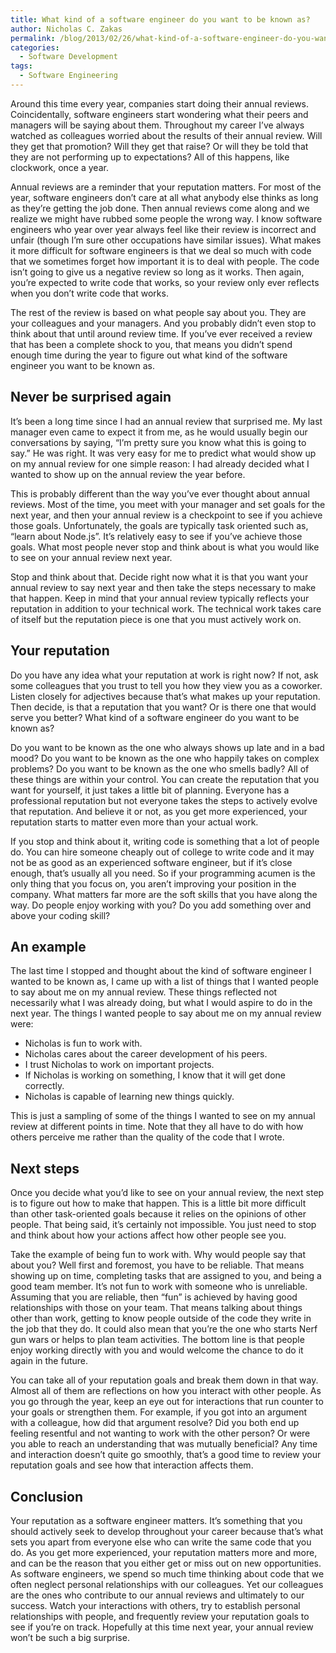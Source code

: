 ```yaml
---
title: What kind of a software engineer do you want to be known as?
author: Nicholas C. Zakas
permalink: /blog/2013/02/26/what-kind-of-a-software-engineer-do-you-want-to-be-known-as/
categories:
  - Software Development
tags:
  - Software Engineering
---
```

Around this time every year, companies start doing their annual reviews. Coincidentally, software engineers start wondering what their peers and managers will be saying about them. Throughout my career I&#8217;ve always watched as colleagues worried about the results of their annual review. Will they get that promotion? Will they get that raise? Or will they be told that they are not performing up to expectations? All of this happens, like clockwork, once a year.

Annual reviews are a reminder that your reputation matters. For most of the year, software engineers don&#8217;t care at all what anybody else thinks as long as they&#8217;re getting the job done. Then annual reviews come along and we realize we might have rubbed some people the wrong way. I know software engineers who year over year always feel like their review is incorrect and unfair (though I&#8217;m sure other occupations have similar issues). What makes it more difficult for software engineers is that we deal so much with code that we sometimes forget how important it is to deal with people. The code isn&#8217;t going to give us a negative review so long as it works. Then again, you&#8217;re expected to write code that works, so your review only ever reflects when you don&#8217;t write code that works.

The rest of the review is based on what people say about you. They are your colleagues and your managers. And you probably didn&#8217;t even stop to think about that until around review time. If you&#8217;ve ever received a review that has been a complete shock to you, that means you didn&#8217;t spend enough time during the year to figure out what kind of the software engineer you want to be known as.

## Never be surprised again

It&#8217;s been a long time since I had an annual review that surprised me. My last manager even came to expect it from me, as he would usually begin our conversations by saying, &#8220;I&#8217;m pretty sure you know what this is going to say.&#8221; He was right. It was very easy for me to predict what would show up on my annual review for one simple reason: I had already decided what I wanted to show up on the annual review the year before.

This is probably different than the way you&#8217;ve ever thought about annual reviews. Most of the time, you meet with your manager and set goals for the next year, and then your annual review is a checkpoint to see if you achieve those goals. Unfortunately, the goals are typically task oriented such as, &#8220;learn about Node.js&#8221;. It&#8217;s relatively easy to see if you&#8217;ve achieve those goals. What most people never stop and think about is what you would like to see on your annual review next year.

Stop and think about that. Decide right now what it is that you want your annual review to say next year and then take the steps necessary to make that happen. Keep in mind that your annual review typically reflects your reputation in addition to your technical work. The technical work takes care of itself but the reputation piece is one that you must actively work on.

## Your reputation

Do you have any idea what your reputation at work is right now? If not, ask some colleagues that you trust to tell you how they view you as a coworker. Listen closely for adjectives because that&#8217;s what makes up your reputation. Then decide, is that a reputation that you want? Or is there one that would serve you better? What kind of a software engineer do you want to be known as?

Do you want to be known as the one who always shows up late and in a bad mood? Do you want to be known as the one who happily takes on complex problems? Do you want to be known as the one who smells badly? All of these things are within your control. You can create the reputation that you want for yourself, it just takes a little bit of planning. Everyone has a professional reputation but not everyone takes the steps to actively evolve that reputation. And believe it or not, as you get more experienced, your reputation starts to matter even more than your actual work.

If you stop and think about it, writing code is something that a lot of people do. You can hire someone cheaply out of college to write code and it may not be as good as an experienced software engineer, but if it&#8217;s close enough, that&#8217;s usually all you need. So if your programming acumen is the only thing that you focus on, you aren&#8217;t improving your position in the company. What matters far more are the soft skills that you have along the way. Do people enjoy working with you? Do you add something over and above your coding skill?

## An example

The last time I stopped and thought about the kind of software engineer I wanted to be known as, I came up with a list of things that I wanted people to say about me on my annual review. These things reflected not necessarily what I was already doing, but what I would aspire to do in the next year. The things I wanted people to say about me on my annual review were:

  * Nicholas is fun to work with.
  * Nicholas cares about the career development of his peers.
  * I trust Nicholas to work on important projects.
  * If Nicholas is working on something, I know that it will get done correctly.
  * Nicholas is capable of learning new things quickly.

This is just a sampling of some of the things I wanted to see on my annual review at different points in time. Note that they all have to do with how others perceive me rather than the quality of the code that I wrote.

## Next steps

Once you decide what you&#8217;d like to see on your annual review, the next step is to figure out how to make that happen. This is a little bit more difficult than other task-oriented goals because it relies on the opinions of other people. That being said, it&#8217;s certainly not impossible. You just need to stop and think about how your actions affect how other people see you.

Take the example of being fun to work with. Why would people say that about you? Well first and foremost, you have to be reliable. That means showing up on time, completing tasks that are assigned to you, and being a good team member. It&#8217;s not fun to work with someone who is unreliable. Assuming that you are reliable, then &#8220;fun&#8221; is achieved by having good relationships with those on your team. That means talking about things other than work, getting to know people outside of the code they write in the job that they do. It could also mean that you&#8217;re the one who starts Nerf gun wars or helps to plan team activities. The bottom line is that people enjoy working directly with you and would welcome the chance to do it again in the future.

You can take all of your reputation goals and break them down in that way. Almost all of them are reflections on how you interact with other people. As you go through the year, keep an eye out for interactions that run counter to your goals or strengthen them. For example, if you got into an argument with a colleague, how did that argument resolve? Did you both end up feeling resentful and not wanting to work with the other person? Or were you able to reach an understanding that was mutually beneficial? Any time and interaction doesn&#8217;t quite go smoothly, that&#8217;s a good time to review your reputation goals and see how that interaction affects them.

## Conclusion

Your reputation as a software engineer matters. It&#8217;s something that you should actively seek to develop throughout your career because that&#8217;s what sets you apart from everyone else who can write the same code that you do. As you get more experienced, your reputation matters more and more, and can be the reason that you either get or miss out on new opportunities. As software engineers, we spend so much time thinking about code that we often neglect personal relationships with our colleagues. Yet our colleagues are the ones who contribute to our annual reviews and ultimately to our success. Watch your interactions with others, try to establish personal relationships with people, and frequently review your reputation goals to see if you&#8217;re on track. Hopefully at this time next year, your annual review won&#8217;t be such a big surprise.
